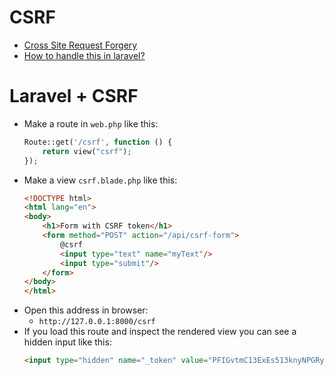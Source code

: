 # CSRF
- [Cross Site Request Forgery](https://owasp.org/www-community/attacks/csrf)
- [How to handle this in laravel?](https://laravel.com/docs/5.6/routing)
# Laravel + CSRF
- Make a route in `web.php` like this:
    ~~~php
    Route::get('/csrf', function () {
        return view("csrf");
    });
    ~~~
- Make a view `csrf.blade.php` like this:
    ~~~html
    <!DOCTYPE html>
    <html lang="en">
    <body>
        <h1>Form with CSRF token</h1>
        <form method="POST" action="/api/csrf-form">
            @csrf
            <input type="text" name="myText"/>
            <input type="submit"/>
        </form>
    </body>
    </html>
    ~~~
- Open this address in browser:
    - `http://127.0.0.1:8000/csrf`
- If you load this route and inspect the rendered view you can see a hidden input like this:
    ~~~html
    <input type="hidden" name="_token" value="PFIGvtmC13ExEs513knyNPGRyzz8Q3ACVhOVkEIQ">
    ~~~